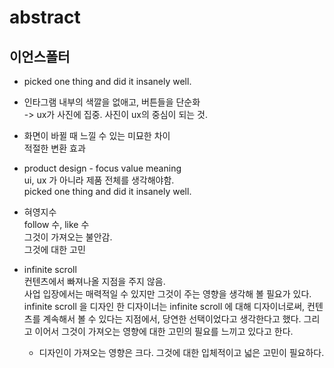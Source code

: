 # abstract

## 이언스폴터

- picked one thing and did it insanely well.

- 인타그램 내부의 색깔을 없애고,
  버튼들을 단순화<br />
  -> ux가 사진에 집중. 사진이 ux의 중심이 되는 것.

* 화면이 바뀔 때 느낄 수 있는 미묘한 차이<br />
  적절한 변환 효과

* product design - focus value meaning<br />
  ui, ux 가 아니라 제품 전체를 생각해야함. <br />
  picked one thing and did it insanely well.

- 혀영지수<br />
  follow 수, like 수<br />
  그것이 가져오는 불안감.<br />
  그것에 대한 고민

- infinite scroll<br />
  컨텐츠에서 빠져나올 지점을 주지 않음.<br />
  사업 입장에서는 매력적일 수 있지만 그것이 주는 영향을 생각해 볼 필요가 있다.
  infinite scroll 을 디자인 한 디자이너는 infinite scroll 에 대해 디자이너로써, 컨텐츠를 계속해서 볼 수 있다는 지점에서, 당연한 선택이었다고 생각한다고 했다. 그리고 이어서 그것이 가져오는 영향에 대한 고민의 필요를 느끼고 있다고 한다.

  - 디자인이 가져오는 영향은 크다. 그것에 대한 입체적이고 넓은 고민이 필요하다.
